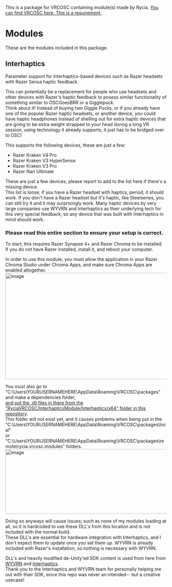 This is a package for VRCOSC containing module(s) made by Rycia.
[You can find VRCOSC here. This is a requirement.](https://github.com/VolcanicArts/VRCOSC)



# Modules
These are the modules included in this package.

## Interhaptics
Parameter support for Interhaptics-based devices such as Razer headsets with Razer Sensa haptic feedback.  

This can potentially be a replacement for people who use headsets and other devices with Razer's haptic feedback to posess similar functionality of something similar to OSCGoesBRR or a Gigglepuck.  
Think about it! Instead of buying two Giggle Pucks, or if you already have one of the popular Razer haptic headsets, or another device, you could have haptic headphones instead of shelling out for extra haptic devices that are going to be extra weight strapped to your head during a long VR session, using technology it already supports; it just has to be bridged over to OSC!

This supports the following devices, these are just a few:
- Razer Kraken V4 Pro
- Razer Kraken V3 HyperSense
- Razer Kraken V3 Pro
- Razer Nari Ultimate

These are just a few devices, please report to add to the list here if there's a missing device.  
This list is loose, if you have a Razer headset with haptics, period, it should work. If you don't have a Razer headset but it's haptic, like Steelseries, you can still try it and it may surprisingly work. Many haptic devices by very large companies use WYVRN and Interhaptics as their underlying tech for this very special feedback, so any device that was built with Interhaptics in mind should work.


### Please read this entire section to ensure your setup is correct.  
To start, this requires Razer Synapse 4+ and Razer Chroma to be installed. If you do not have Razer installed, install it, and reboot your computer.

In order to use this module, you must allow the application in your Razer Chroma Studio under Chroma Apps, and make sure Chroma Apps are enabled altogether.
<img width="1282" height="332" alt="image" src="https://github.com/user-attachments/assets/b94ff12b-d0e7-491b-bbfb-f39fc1c3b5d8" />

You must also go to "C:\Users\YOURUSERNAMEHERE\AppData\Roaming\VRCOSC\packages\" and make a dependencies folder,  
[ and put the .dll files in there from the "RyciaVRCOSC/InterhapticsModule/Interhaptics/x64" folder in this repository](https://github.com/Rycia/RyciaVRCOSC/tree/bbfa93afb60947bf4dff0e267d0e309264a50f71/RyciaVRCOSC/InterhapticsModule/Interhaptics/x64).  
This folder will not exist yet, and it causes problems when being put in the  
"C:\Users\YOURUSERNAMEHERE\AppData\Roaming\VRCOSC\packages\local"  
or  
"C:\Users\YOURUSERNAMEHERE\AppData\Roaming\VRCOSC\packages\remote\rycia.vrcosc.modules" folders.
<img width="665" height="202" alt="image" src="https://github.com/user-attachments/assets/ddab85c8-756c-4897-ba06-c6113baf21d8" />  

Doing so anyways will cause issues; such as none of my modules loading at all, so it is hardcoded to use these DLL's from this location and is not included with the normal build.  
These DLL's are essential for hardware integration with Interhaptics, and I don't expect them to update once you set them up.
WYVRN is already included with Razer's installation, so nothing is necessary with WYVRN.

DLL's and heavily modified de-Unity'ed SDK content is used from here from [WYVRN](https://doc.wyvrn.com/docs/wyvrn-sdk/unity/) and [Interhaptics](https://doc.wyvrn.com/docs/interhaptics-sdk/haptics-sdk-for-game-engines/key-concepts/).  
Thank you to the Interhaptics and WYVRN team for personally helping me out with their SDK, since this repo was never an intended-- but a creative usecase!
